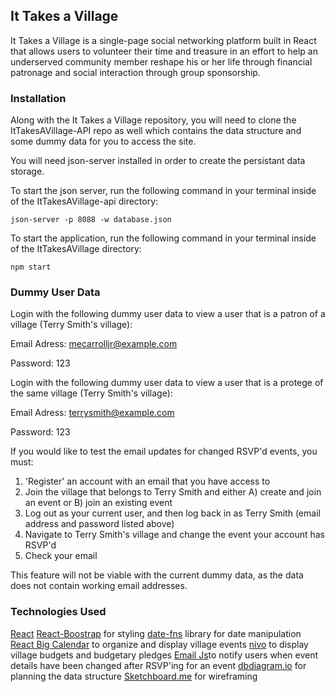## It Takes a Village

It Takes a Village is a single-page social networking platform built in React that allows users to volunteer their time and treasure in an effort to help an underserved community member reshape his or her life through financial patronage and social interaction through group sponsorship.


### Installation

Along with the It Takes a Village repository, you will need to clone the ItTakesAVillage-API repo as well which contains the data structure and some dummy data for you to access the site.

You will need json-server installed in order to create the persistant data storage.

To start the json server, run the following command in your terminal inside of the ItTakesAVillage-api directory:

```
json-server -p 8088 -w database.json
```

To start the application, run the following command in your terminal inside of the ItTakesAVillage directory:

```
npm start
```


### Dummy User Data

Login with the following dummy user data to view a user that is a patron of a village (Terry Smith's village):

Email Adress: mecarrolljr@example.com

Password: 123

Login with the following dummy user data to view a user that is a protege of the same village (Terry Smith's village):

Email Adress: terrysmith@example.com

Password: 123

If you would like to test the email updates for changed RSVP'd events, you must:
1) 'Register' an account with an email that you have access to
2) Join the village that belongs to Terry Smith and either A) create and join an event or B) join an existing event
3) Log out as your current user, and then log back in as Terry Smith (email address and password listed above)
4) Navigate to Terry Smith's village and change the event your account has RSVP'd
5) Check your email

This feature will not be viable with the current dummy data, as the data does not contain working email addresses.


### Technologies Used

[React](https://reactjs.org/)
[React-Boostrap](https://react-bootstrap.github.io/) for styling
[date-fns](https://date-fns.org/) library for date manipulation
[React Big Calendar](https://npmjs.com/package/react-big-calendar) to organize and display village events
[nivo](https://nivo.rocks/) to display village budgets and budgetary pledges
[Email Js](https://emailjs.com/)to notify users when event details have been changed after RSVP'ing for an event
[dbdiagram.io](https://dbdiagram.io/home) for planning the data structure
[Sketchboard.me](https://sketchboard.me/home) for wireframing
